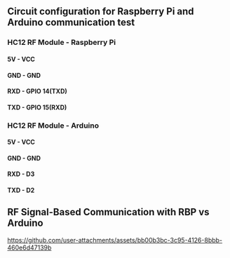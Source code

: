 ## Circuit configuration for Raspberry Pi and Arduino communication test

### HC12 RF Module - Raspberry Pi

#### 5V - VCC
#### GND - GND
#### RXD - GPIO 14(TXD)
#### TXD - GPIO 15(RXD)

### HC12 RF Module - Arduino

#### 5V - VCC
#### GND - GND
#### RXD - D3
#### TXD - D2



## RF Signal-Based Communication with RBP vs Arduino

https://github.com/user-attachments/assets/bb00b3bc-3c95-4126-8bbb-460e6d47139b

